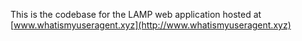 This is the codebase for the LAMP web application hosted at [www.whatismyuseragent.xyz](http://www.whatismyuseragent.xyz)




